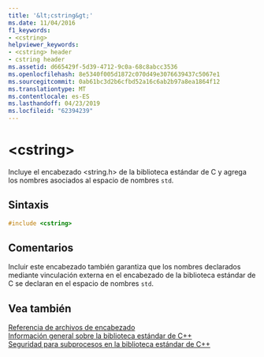 ```yaml
---
title: '&lt;cstring&gt;'
ms.date: 11/04/2016
f1_keywords:
- <cstring>
helpviewer_keywords:
- <cstring> header
- cstring header
ms.assetid: d665429f-5d39-4712-9c0a-68c8abcc3536
ms.openlocfilehash: 8e5340f005d1872c070d49e3076639437c5067e1
ms.sourcegitcommit: 0ab61bc3d2b6cfbd52a16c6ab2b97a8ea1864f12
ms.translationtype: MT
ms.contentlocale: es-ES
ms.lasthandoff: 04/23/2019
ms.locfileid: "62394239"
---
```

# <a name="ltcstringgt"></a>&lt;cstring&gt;

Incluye el encabezado \<string.h> de la biblioteca estándar de C y agrega los nombres asociados al espacio de nombres `std`.

## <a name="syntax"></a>Sintaxis

```cpp
#include <cstring>
```

## <a name="remarks"></a>Comentarios

Incluir este encabezado también garantiza que los nombres declarados mediante vinculación externa en el encabezado de la biblioteca estándar de C se declaran en el espacio de nombres `std`.

## <a name="see-also"></a>Vea también

[Referencia de archivos de encabezado](../standard-library/cpp-standard-library-header-files.md)<br/>
[Información general sobre la biblioteca estándar de C++](../standard-library/cpp-standard-library-overview.md)<br/>
[Seguridad para subprocesos en la biblioteca estándar de C++](../standard-library/thread-safety-in-the-cpp-standard-library.md)<br/>
